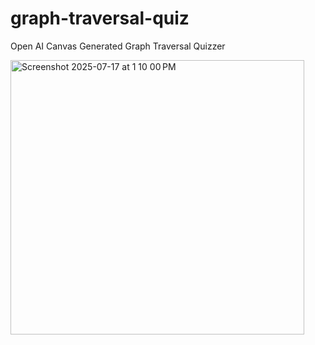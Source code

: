 # graph-traversal-quiz
Open AI Canvas Generated Graph Traversal Quizzer

<img width="470" height="439" alt="Screenshot 2025-07-17 at 1 10 00 PM" src="https://github.com/user-attachments/assets/35972300-9cdb-42de-b342-b87815ed164e" />
